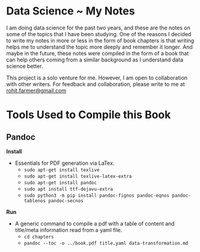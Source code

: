 # Data Science ~ My Notes 
I am doing data science for the past two years, and these are the notes on some of the topics that I have been studying. One of the reasons I decided to write my notes in more or less in the form of book chapters is that writing helps me to understand the topic more deeply and remember it longer. And maybe in the future, these notes were compiled in the form of a book that can help others coming from a similar background as I understand data science better.

This project is a solo venture for me. However, I am open to collaboration with other writers. For feedback and collaboration, please write to me at [rohit.farmer@gmail.com](mailto:rohit.farmer@gmail.com)

# Tools Used to Compile this Book

## Pandoc

**Install**
* Essentials for PDF generation via LaTex.
  * `sudo apt-get install texlive`
  * `sudo apt-get install texlive-latex-extra`
  * `sudo apt-get install pandoc`
  * `sudo apt install ttf-dejavu-extra`
  * `sudo python3 -m pip install pandoc-fignos pandoc-eqnos pandoc-tablenos pandoc-secnos`

**Run**
* A generic command to compile a pdf with a table of content and title/meta information read from a yaml file. 
  * `cd chapters`
  * `pandoc --toc -o ../book.pdf title.yaml data-transformation.md`

